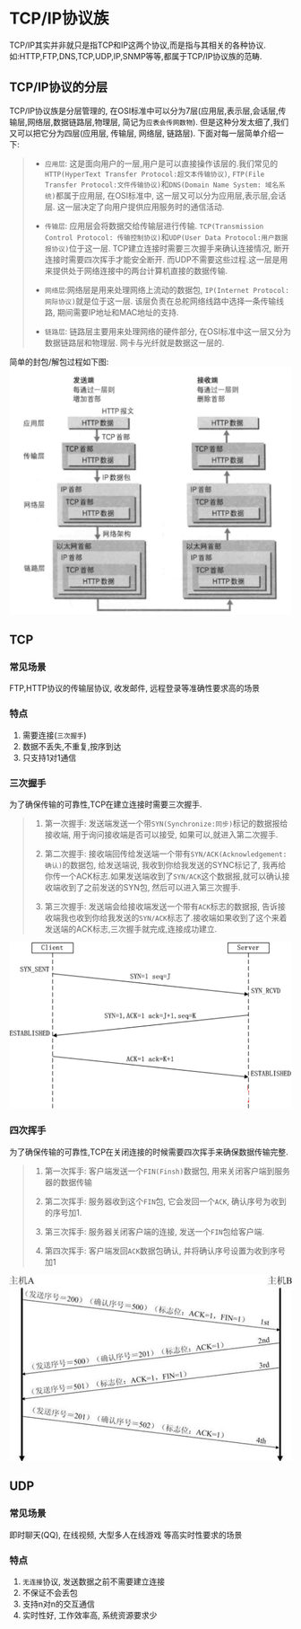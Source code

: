 # TCP/IP协议族
TCP/IP其实并非就只是指TCP和IP这两个协议,而是指与其相关的各种协议.如:HTTP,FTP,DNS,TCP,UDP,IP,SNMP等等,都属于TCP/IP协议族的范畴.

## TCP/IP协议的分层
TCP/IP协议族是分层管理的, 在OSI标准中可以分为7层(应用层,表示层,会话层,传输层,网络层,数据链路层,物理层, 简记为`应表会传网数物`).
但是这种分发太细了,我们又可以把它分为四层(应用层, 传输层, 网络层, 链路层). 下面对每一层简单介绍一下:


>- `应用层`: 这是面向用户的一层,用户是可以直接操作该层的.我们常见的`HTTP(HyperText Transfer Protocol:超文本传输协议)`, `FTP(File Transfer Protocol:文件传输协议)`和`DNS(Domain Name System: 域名系统)`都属于应用层, 在OSI标准中, 这一层又可以分为应用层,表示层,会话层. 这一层决定了向用户提供应用服务时的通信活动.
>
>- `传输层`: 应用层会将数据交给传输层进行传输. `TCP(Transmission Control Protocol: 传输控制协议)`和`UDP(User Data Protocol:用户数据报协议)`位于这一层. TCP建立连接时需要三次握手来确认连接情况, 断开连接时需要四次挥手才能安全断开. 而UDP不需要这些过程.这一层是用来提供处于网络连接中的两台计算机直接的数据传输.
>
>- `网络层`:网络层是用来处理网络上流动的数据包, `IP(Internet Protocol:网际协议)`就是位于这一层. 该层负责在总舵网络线路中选择一条传输线路, 期间需要IP地址和MAC地址的支持.
>
>- `链路层`: 链路层主要用来处理网络的硬件部分, 在OSI标准中这一层又分为数据链路层和物理层. 网卡与光纤就是数据这一层的.

简单的封包/解包过程如下图:
![pic_01](../../pic/tcp_ip_01.png)



## TCP

### 常见场景
FTP,HTTP协议的传输层协议, 收发邮件, 远程登录等准确性要求高的场景

### 特点

1. 需要连接(`三次握手`)
2. 数据不丢失,不重复,按序到达
3. 只支持1对1通信

### 三次握手
为了确保传输的可靠性,TCP在建立连接时需要三次握手.
> 1. 第一次握手: 发送端发送一个带`SYN(Synchronize:同步)`标记的数据报给接收端, 用于询问接收端是否可以接受, 如果可以,就进入第二次握手.
>
> 2. 第二次握手: 接收端回传给发送端一个带有`SYN/ACK(Acknowledgement:确认)`的数据包, 给发送端说, 我收到你给我发送的SYNC标记了, 我再给你传一个ACK标志.如果发送端收到了`SYN/ACK`这个数据报,就可以确认接收端收到了之前发送的SYN包, 然后可以进入第三次握手.
>
> 3. 第三次握手: 发送端会给接收端发送一个带有`ACK`标志的数据报, 告诉接收端我也收到你给我发送的`SYN/ACK`标志了.接收端如果收到了这个来着发送端的ACK标志,三次握手就完成,连接成功建立.

![pic_02](../../pic/tcp_ip_02.png)

### 四次挥手
为了确保传输的可靠性,TCP在关闭连接的时候需要四次挥手来确保数据传输完整.
> 1. 第一次挥手: 客户端发送一个`FIN(Finsh)`数据包, 用来关闭客户端到服务器的数据传输
>
> 2. 第二次挥手: 服务器收到这个`FIN`包, 它会发回一个`ACK`, 确认序号为收到的序号加1.
>
> 3. 第三次挥手: 服务器关闭客户端的连接, 发送一个`FIN`包给客户端.
>
> 4. 第四次挥手: 客户端发回`ACK`数据包确认, 并将确认序号设置为收到序号加1

![pic_03](../../pic/tcp_ip_03.png)

## UDP

### 常见场景
即时聊天(QQ), 在线视频, 大型多人在线游戏 等高实时性要求的场景

### 特点

1. `无连接`协议, 发送数据之前不需要建立连接
2. 不保证不会丢包
3. 支持n对n的交互通信
4. 实时性好, 工作效率高, 系统资源要求少

